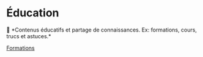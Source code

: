 # Éducation

<aside>
📢 *Contenus éducatifs et partage de connaissances. Ex: formations, cours, trucs et astuces.*

</aside>

[Formations](E%CC%81ducation%20c39251d12c1a4ab881aa379e12fc9271/Formations%206ced962a3d39429697692a6412a628bb.csv)
